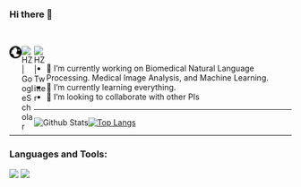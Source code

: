 ### Hi there 👋

<br>

[<img align="left" alt="HZ" width="22px" src="https://raw.githubusercontent.com/iconic/open-iconic/master/svg/globe.svg" />][website]
[<img align="left" alt="HZ | GoogleScholar" width="22px" src="https://cdn.jsdelivr.net/npm/simple-icons@v3/icons/googlescholar.svg" />][GoogleScholar]
[<img align="left" alt="HZ | Twitter" width="22px" src="https://cdn.jsdelivr.net/npm/simple-icons@v3/icons/twitter.svg" />][twitter]

<br>

- 🔭 I’m currently working on Biomedical Natural Language Processing. Medical Image Analysis, and Machine Learning.
- 🌱 I’m currently learning everything.
- 👯 I’m looking to collaborate with other PIs


---

<img align="left" alt="Github Stats" src="https://github-readme-stats.vercel.app/api?username=yfpeng&show_icons=true&hide_border=true" />

[![Top Langs](https://github-readme-stats.vercel.app/api/top-langs/?username=yfpeng&hide=html)](https://github.com/anuraghazra/github-readme-stats)


---

### Languages and Tools:

<p align="left">
<img src="https://img.shields.io/badge/python-3776AB.svg?&style=for-the-badge&logo=python&logoColor=white" height="25"/>
<img src="https://img.shields.io/badge/java-3776AB.svg?&style=for-the-badge&logo=java&logoColor=white" height="25"/>
</p>

[website]: https://penglab.weill.cornell.edu/
[GoogleScholar]: https://scholar.google.com/citations?user=IwGLficAAAAJ&hl=en
[twitter]: https://twitter.com/pengyifan
